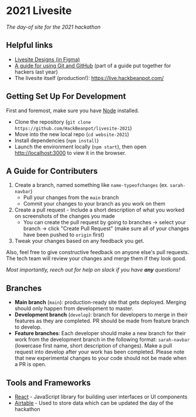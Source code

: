 # 2021 Livesite 
_The day-of site for the 2021 hackathon_

## Helpful links
- [Livesite Designs (in Figma)](https://www.figma.com/file/qgezzhkFHU4IJJhpdYaqtc/Live-Site?node-id=161%3A0) 
- [A guide for using Git and GitHub](https://docs.google.com/document/d/1gZXyTDybJIk65tp0VBRweOfAJOv6RqUqRQgNXdSeKTw/edit?usp=sharing) (part of a guide put together for hackers last year) 
- The livesite itself (production!): https://live.hackbeanpot.com/

## Getting Set Up For Development

First and foremost, make sure you have [Node](https://nodejs.org/) installed.

- Clone the repository (`git clone https://github.com/HackBeanpot/livesite-2021`)
- Move into the new local repo (`cd website-2021`)
- Install dependencies (`npm install`)
- Launch the environment locally (`npm start`), then open [http://localhost:3000](http://localhost:3000) to view it in the browser.

## A Guide for Contributers
1. Create a branch, named something like `name-typeofchanges` (ex. `sarah-navbar`)
    - Pull your changes from the `main` branch 
    - Commit your changes to your branch as you work on them
2. Create a pull request - Include a short description of what you worked on screenshots of the changes you made
    - You can create the pull request by going to branches -> select your branch -> click "Create Pull Request" (make sure all of your changes have been pushed to `origin` first)
3. Tweak your changes based on any feedback you get.

Also, feel free to give constructive feedback on anyone else's pull requests. The tech team will review your changes and merge them if they look good.

*Most importantly, reech out for help on slack if you have **any** questions!*


## Branches 
- **Main branch** (`main`): production-ready site that gets deployed. Merging should only happen from development to master.
- **Development branch** (`develop`): branch for developers to merge in their features as they are completed. PR should be made from feature branch to develop.
- **Feature branches**: Each developer should make a new branch for their work from the development branch in the following format: `sarah-navbar` (lowercase first name, short description of changes). Make a pull request into develop after your work has been completed. Please note that new experimental changes to your code should not be made when a PR is open.

## Tools and Frameworks
- [React](https://reactjs.org/docs/hello-world.html) - JavaScript library for building user interfaces or UI components
- [Airtable](https://airtable.com/) - Used to store data which can be updated the day of the hackathon

